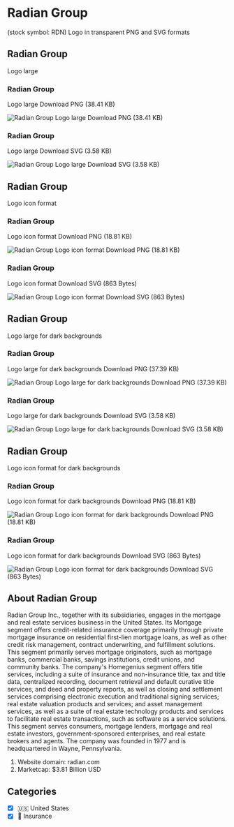 # Radian Group
 (stock symbol: RDN) Logo in transparent PNG and SVG formats

## Radian Group
 Logo large

### Radian Group
 Logo large Download PNG (38.41 KB)

![Radian Group
 Logo large Download PNG (38.41 KB)](/img/orig/RDN_BIG-da8cbe8c.png)

### Radian Group
 Logo large Download SVG (3.58 KB)

![Radian Group
 Logo large Download SVG (3.58 KB)](/img/orig/RDN_BIG-04b8c6e2.svg)

## Radian Group
 Logo icon format

### Radian Group
 Logo icon format Download PNG (18.81 KB)

![Radian Group
 Logo icon format Download PNG (18.81 KB)](/img/orig/RDN-b2763aea.png)

### Radian Group
 Logo icon format Download SVG (863 Bytes)

![Radian Group
 Logo icon format Download SVG (863 Bytes)](/img/orig/RDN-4d82bee1.svg)

## Radian Group
 Logo large for dark backgrounds

### Radian Group
 Logo large for dark backgrounds Download PNG (37.39 KB)

![Radian Group
 Logo large for dark backgrounds Download PNG (37.39 KB)](/img/orig/RDN_BIG.D-5afd75c4.png)

### Radian Group
 Logo large for dark backgrounds Download SVG (3.58 KB)

![Radian Group
 Logo large for dark backgrounds Download SVG (3.58 KB)](/img/orig/RDN_BIG.D-2dd8dfdc.svg)

## Radian Group
 Logo icon format for dark backgrounds

### Radian Group
 Logo icon format for dark backgrounds Download PNG (18.81 KB)

![Radian Group
 Logo icon format for dark backgrounds Download PNG (18.81 KB)](/img/orig/RDN.D-90c3124a.png)

### Radian Group
 Logo icon format for dark backgrounds Download SVG (863 Bytes)

![Radian Group
 Logo icon format for dark backgrounds Download SVG (863 Bytes)](/img/orig/RDN.D-de5675cd.svg)

## About Radian Group


Radian Group Inc., together with its subsidiaries, engages in the mortgage and real estate services business in the United States. Its Mortgage segment offers credit-related insurance coverage primarily through private mortgage insurance on residential first-lien mortgage loans, as well as other credit risk management, contract underwriting, and fulfillment solutions. This segment primarily serves mortgage originators, such as mortgage banks, commercial banks, savings institutions, credit unions, and community banks. The company's Homegenius segment offers title services, including a suite of insurance and non-insurance title, tax and title data, centralized recording, document retrieval and default curative title services, and deed and property reports, as well as closing and settlement services comprising electronic execution and traditional signing services; real estate valuation products and services; and asset management services, as well as a suite of real estate technology products and services to facilitate real estate transactions, such as software as a service solutions. This segment serves consumers, mortgage lenders, mortgage and real estate investors, government-sponsored enterprises, and real estate brokers and agents. The company was founded in 1977 and is headquartered in Wayne, Pennsylvania.

1. Website domain: radian.com
2. Marketcap: $3.81 Billion USD


## Categories
- [x] 🇺🇸 United States
- [x] 🏦 Insurance
